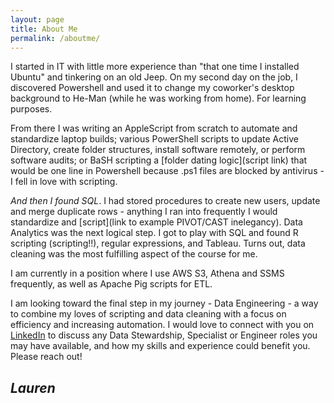 ```yaml
---
layout: page
title: About Me
permalink: /aboutme/
---
```


I started in IT with little more experience than "that one time I installed Ubuntu" and tinkering on an old Jeep. On my second day on the job, I discovered Powershell and used it to change my coworker's desktop background to He-Man (while he was working from home). For learning purposes.

From there I was writing an AppleScript from scratch to automate and standardize laptop builds; various PowerShell scripts to update Active Directory, create folder structures, install software remotely, or perform software audits; or BaSH scripting a [folder dating logic](script link) that would be one line in Powershell because .ps1 files are blocked by antivirus - I fell in love with scripting. 

_And then I found SQL_. I had stored procedures to create new users, update and merge duplicate rows - anything I ran into frequently I would standardize and [script](link to example PIVOT/CAST inelegancy). Data Analytics was the next logical step. I got to play with SQL and found R scripting (scripting!!), regular expressions, and Tableau. Turns out, data cleaning was the most fulfilling aspect of the course for me.

I am currently in a position where I use AWS S3, Athena and SSMS frequently, as well as Apache Pig scripts for ETL. 

I am looking toward the final step in my journey - Data Engineering - a way to combine my loves of scripting and data cleaning with a focus on efficiency and increasing automation. I would love to connect with you on [LinkedIn](http://www.linkedin.com/in/lwilliamson) to discuss any Data Stewardship, Specialist or Engineer roles you may have available, and how my skills and experience could benefit you. Please reach out!

## _Lauren_
